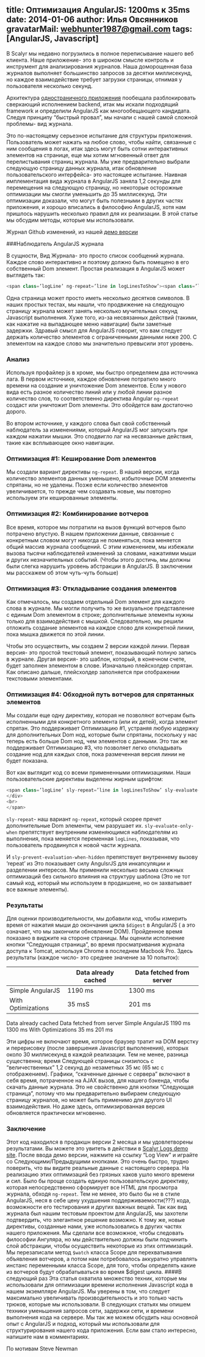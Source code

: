 title: Оптимизация AngularJS: 1200ms к 35ms
date: 2014-01-06
author: Илья Овсянников
gravatarMail: webhunter1987@gmail.com
tags: [AngularJS, Javascript]
---

В Scalyr мы недавно погрузились в полное переписывание нашего веб клиента. Наше приложение- это в широком смысле контроль и инструмент для анализирования журналов. Наша доморощенная база журналов выполняет большинство запросов за десятки миллисекунд, но каждое взаимодействие требует загрузки страницы, отнимая у пользователя несколько секунд.

Архитектура [одностраничного приложения](http://en.wikipedia.org/wiki/Single-page_application) пообещала разблокировать сверкающий исполнением backend, итак мы искали подходящий framework и определили AngularJS как многообещающего кандидата. Следуя принципу “быстрый провал”, мы начали с нашей самой сложной проблемы- вид журнала.

Это по-настоящему серьезное испытание для структуры приложения. Пользователь может нажать на любое слово, чтобы найти, связанные с ним сообщения в логах, итак здесь могут быть сотни интерактивных элементов на странице, еще мы хотим мгновенный ответ для перелистывания страниц журнала. Мы уже предварительно выбрали следующую страницу данных журнала, итак обновление пользовательского интерфейса- это настоящее испытание. Наивная имплементация вида журнала в AngularJS заняла 1,2 секунды для перемещения на следующую страницу, но некоторые осторожные оптимизации мы смогли уменьшить до 35 миллисекунд. Эти оптимизации доказали, что могут быть полезными в других частях приложения, и хорошо вписались в философию AngularJS, хотя нам пришлось нарушить несколько правил для их реализации. В этой статье мы обсудим методы, которые мы использовали.

Журнал Github изменений, из нашей [демо версии](https://www.scalyr.com/logStart)

###Наблюдатель AngularJS журнала

В сущности, Вид Журнала- это просто список сообщений журнала. Каждое слово интерактивно и поэтому должно быть помещено в его собственный Dom элемент. Простая реализация в AngularJS может выглядеть так:

```js
<span class=’logLine’ ng-repeat=’line in logLinesToShow’><span class=’logToken’ ng-repeat=’token in line’>{{token | formatToken}} </span><br></span>
```
Одна страница может просто иметь несколько десятков символов. В наших простых тестах, мы нашли, что  продвижение на следующую страницу журнала может занять несколько мучительных секунд Javascript выполнения. Хуже того, из-за несвязанных действий (такими, как нажатие на выпадающее меню навигации) были заметные задержки. Здравый смысл для AngularJS говорит, что вам следует держать количество элементов с ограниченными данными ниже 200. С элементом на каждое слово мы значительно превысили этот уровень.

### Анализ

Используя профайлер js в хроме, мы быстро определяем два источника лага. В первом источнике, каждое обновление потратило много времени на создание и уничтожение Dom элементов. Если у нового вида есть разное количество линий или у любой линии разное количество слов, то соответственно директива Angular `ng-repeat` создаст или уничтожит Dom элементы. Это обойдется вам достаточно дорого.

Во втором источнике, у каждого слова был свой собственный наблюдатель за изменениями, который AngularJS мог запускать при каждом нажатии мышки. Это сподвигло лаг на несвязанные действия, такие как всплывающее окно навигации.

### Оптимизация #1: Кеширование Dom элементов

Мы создали вариант директивы `ng-repeat`. В нашей версии, когда количество элементов данных уменьшено, избыточные DOM элементы спрятаны, но не удалены. Позже если количество элементов увеличивается, то прежде чем создавать новые, мы повторно используем эти кешированные элементы.

### Оптимизация #2: Комбинирование вотчеров

Все время, которое мы потратили на вызов функций вотчеров было потрачено впустую. В нашем приложении данные, связанные с конкретным словом могут никогда не поменяться, пока меняется общий массив журнала сообщений. С этим изменением, мы избежали вызова тысячи наблюдателей изменений за словами, нажатиями мыши и других незначительных событий. (Чтобы этого достичь, мы должны были слегка нарушить уровень абстракции в AngularJS. В заключении мы расскажем об этом чуть-чуть больше)

### Оптимизация #3: Откладывание создания элементов

Как отмечалось, мы создаем отдельный Dom элемент для каждого слова в журнале. Мы могли получить то же визуальное представление с единым Dom элементом в строке; дополнительные элементы нужны только для взаимодействия с мышкой. Следовательно, мы решили отложить создание элементов на каждое слово для конкретной линии, пока мышка движется по этой линии.

Чтобы это осуществить, мы создаем 2 версии каждой линии. Первая версия- это простой текстовый элемент, показывающий полную запись в журнале. Другая версия- это шаблон, который, в конечном счете, будет заполнен элементом в слове. Изначально плейсхолдер спрятан. Как описано дальше, плейсхолдер заполняется при отображении текстовыми элементами.

### Оптимизация #4: Обходной путь вотчеров для спрятанных элементов

Мы создали еще одну директиву, которая не позволяют вотчерам быть исполненными для конкретного элемента (или их детей), когда элемент спрятан. Это поддерживает Оптимизацию #1, устраняя любую издержку для дополнительных Dom нод, которые были спрятаны, поскольку у нас теперь есть больше Dom нод, чем элементов с данными. Это так же поддерживает Оптимизацию #3, что позволяет легко откладывать создание нод для каждых слов, пока размеченная версия линии не будет показана.

Вот как выглядит код со всеми примененными оптимизациями. Наши пользовательские директивы выделены жирным шрифтом:

```js
<span class=’logLine’ sly-repeat=’line in logLinesToShow’ sly-evaluate-only-when=’logLines’><div ng-mouseenter=”mouseHasEntered = true”><span ng-show=’!mouseHasEntered’>{{logLine | formatLine }} </span><div ng-show=’mouseHasEntered’ sly-prevent-evaluation-when-hidden><span class=’logToken’ sly-repeat=’tokens in line’>{{token | formatToken }}</span></div>
</div>
<br>
</span>
```

`sly-repeat`- наш вариант `ng-repeat`, который скорее прячет дополнительные Dom элементы, чем разрушает их. 
`sly-evaluate-only-when` препятствует внутренним изменяющимся наблюдателям из выполнения, пока меняется переменная `logLines`, показывая, что пользователь продвинулся к новой части журнала. 

И `sly-prevent-evaluation-when-hidden` препятствует внутреннему вызову ‘repeat’ из 
Это показывает силу AngulsrJS для инкапсуляции и разделении интересов. Мы применили несколько весьма сложных оптимизаций без сильного влияния на структуру шаблона (Это не тот самый код, который мы используем в продакшене, но он захватывает все важные элементы).

### Результаты

Для оценки производительности, мы добавили код, чтобы измерить время от нажатия мыши до окончания цикла `$digest` в AngularJS ( а это означает, что мы закончили обновление DOM). Пройденное время показано в виджите на стороне страницы. Мы оценили исполнение кнопки “Следующая страница”, во время просматривания журнала доступа к Tomcat, используя Chrome в последнем Macbook Pro. Здесь результаты (каждое число- это среднее значение за 10 попыток):

<table>
	<thead>
		<tr>
		   <th>&nbsp;</th>
		   <th>Data already cached</th>
		   <th>Data fetched from server</th>
		</tr>
	</thead>
	<tbody>
		<tr>
		   <td>Simple AngularJS</td>
		   <td>1190 ms</td>
		   <td>1300 ms</td>
		</tr>
		<tr>
		   <td>With Optimizations</td>
		   <td>35 msS</td>
		   <td>201 ms</td>
		</tr>
	</tbody>
</table>

Data already cached
Data fetched from server
Simple AngularJS
1190 ms
1300 ms
With Optimizations
35 ms
201 ms

Эти цифры не включают время, которое браузер тратит на DOM верстку и перерисовку (после завершения Javascript выполенения), которых около 30 миллисекунд в каждой реализации. Тем не менее, разница существенна; время Следующей страницы снизилось с “величественных” 1,2 секунд  до незаметных 35 мс (65 мс с отображением).
Графики,  “скаченные данные с сервера” включают в себя время, потраченное на AJAX вызов, для нашего бэкенда, чтобы скачать данные журнала. Это не свойственно для кнопки “Следующая страница”, потому что мы предварительно выбираем следующую страницу журналов, но может быть применимо для другого UI взаимодействия. Но даже здесь, оптимизированная версия обновляется практически мгновенно.
### Заключение
Этот код находился в продакшн версии 2 месяца и мы удовлетворены результатами. Вы можете это увитеть в действии в  [Scalyr Logs demo site](https://www.scalyr.com/logStart). После ввода демо версии, нажмите на ссылку “Log View”  и играйте со Следующими/Предыдущими кнопками. Это очень быстро, трудно поверить, что вы видите реальные данные с настоящего сервера.
На реализацию этих оптимизаций без грязных хаков ушло много времени и сил. Было бы проще создать единую пользовательскую директиву, которая непосредственно сформирует все HTML для просмотра журнала, обходя `ng-repeat`. Тем не менее, это было бы не в стиле AngularJS, неся в себе цену ухудшения поддерживаемости(???) кода, возможности его тестирования и других важных вещей. Так как вид журнала был нашим тестовым проектом для AngularJS, мы захотели подтвердить, что элегантное решение возможно. К тому же, новые директивы, созданные нами, уже использовались в других частях нашего приложения.
Мы сделали все возможное, чтобы следовать философии Ангуляра, но мы действительно должны были подчинить слой абстракции, чтобы осуществить некоторые из этих оптимизаций. Мы перезаписали метод `$watch` класса Scope для перехватывания объявления вотчеров, а потом нам потребовалось аккуратно управлять инстанс переменными класса Scope, для того, чтобы определять какие из вотчеров будут обрабатываться во время $digest цикла.
 ####В следующий раз
Эта статья охватила множество техник, которые мы использовали для оптимизации времени исполнения Javascript кода в нашем экземпляре AngularJS. Мы уверены в том, что следует максимально увеличивать производительность и это только часть трюков, которые мы использовали. В следующих статьях мы опишем техники уменьшения запросов сети, задержки сети, и времени выполнения кода на сервере. Мы так же можем обсудить наш основной опыт с AngularJS и подход, который мы использовали для структурирования нашего кода приложения. Если вам стало интересно, напишите нам в комментариях.

По мотивам Steve Newman

